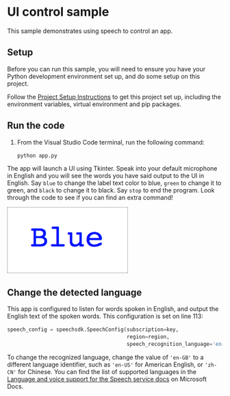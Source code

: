 # UI control sample

This sample demonstrates using speech to control an app.

## Setup

Before you can run this sample, you will need to ensure you have your Python development environment set up, and do some setup on this project.

Follow the [Project Setup Instructions](./ProjectSetup.md) to get this project set up, including the environment variables, virtual environment and pip packages.

## Run the code

1. From the Visual Studio Code terminal, run the following command:

    ```sh
    python app.py
    ```

The app will launch a UI using Tkinter. Speak into your default microphone in English and you will see the words you have said output to the UI in English. Say `blue` to change the label text color to blue, `green` to change it to green, and `black` to change it to black. Say `stop` to end the program. Look through the code to see if you can find an extra command!

![Output from the UI](../images/ui-output.png)

## Change the detected language

This app is configured to listen for words spoken in English, and output the English text of the spoken words. This configuration is set on line 113:

```python
speech_config = speechsdk.SpeechConfig(subscription=key, 
                                       region=region, 
                                       speech_recognition_language='en-GB')
```

To change the recognized language, change the value of `'en-GB'` to a different language identifier, such as `'en-US'` for American English, or `'zh-CN'` for Chinese. You can find the list of supported languages in the [Language and voice support for the Speech service docs](https://docs.microsoft.com/azure/cognitive-services/speech-service/language-support?WT.mc_id=build2020_ca-github-jabenn) on Microsoft Docs.
